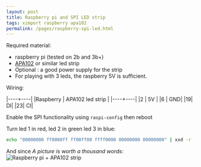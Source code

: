 ```yaml
---
layout: post
title: Raspberry pi and SPI LED strip
tags: ximport raspberry apa102
permalink: /pages/raspberry-spi-led.html
---
```


Required material:

 - raspberry pi (tested on 2b and 3b+)
 - [APA102](/tag/apa102.html) or similar led strip
 - Optional : a good power supply for the strip
 - For playing with 3 leds, the raspberry 5V is sufficient.

Wiring:

|----+----|
|Raspberry |	APA102 led strip |
|----+----|
|2 |	5V |
|6 |	GND|
|19|	DI|
|23|	CI|

Enable the SPI functionality using `raspi-config` then reboot

Turn led 1 in red, led 2 in green led 3 in blue:

```bash
echo "00000000 ff0000ff ff00ff00 ffff0000 00000000 00000000" | xxd -r -p > /dev/spidev0.0
```
And since *A picture is worth a thousand words*:
![Raspberry pi + APA102 strip](/data/img/raspi_apa102.jpg)
